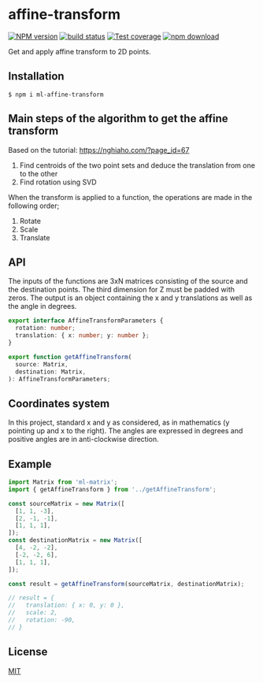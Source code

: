 # affine-transform

[![NPM version][npm-image]][npm-url]
[![build status][ci-image]][ci-url]
[![Test coverage][codecov-image]][codecov-url]
[![npm download][download-image]][download-url]

Get and apply affine transform to 2D points.

## Installation

`$ npm i ml-affine-transform`

## Main steps of the algorithm to get the affine transform

Based on the tutorial: https://nghiaho.com/?page_id=67

1. Find centroids of the two point sets and deduce the translation from one to the other
2. Find rotation using SVD

When the transform is applied to a function, the operations are made in the following order;

1. Rotate
2. Scale
3. Translate

## API

The inputs of the functions are 3xN matrices consisting of the source and the destination points. The third dimension for Z must be padded with zeros. The output is an object containing the x and y translations as well as the angle in degrees.

```ts
export interface AffineTransformParameters {
  rotation: number;
  translation: { x: number; y: number };
}

export function getAffineTransform(
  source: Matrix,
  destination: Matrix,
): AffineTransformParameters;
```

## Coordinates system

In this project, standard x and y as considered, as in mathematics (y pointing up and x to the right). The angles are expressed in degrees and positive angles are in anti-clockwise direction.

## Example

```js
import Matrix from 'ml-matrix';
import { getAffineTransform } from '../getAffineTransform';

const sourceMatrix = new Matrix([
  [1, 1, -3],
  [2, -1, -1],
  [1, 1, 1],
]);
const destinationMatrix = new Matrix([
  [4, -2, -2],
  [-2, -2, 6],
  [1, 1, 1],
]);

const result = getAffineTransform(sourceMatrix, destinationMatrix);

// result = {
//   translation: { x: 0, y: 0 },
//   scale: 2,
//   rotation: -90,
// }
```

## License

[MIT](./LICENSE)

[npm-image]: https://img.shields.io/npm/v/ml-affine-transform.svg
[npm-url]: https://www.npmjs.com/package/ml-affine-transform
[ci-image]: https://github.com/mljs/affine-transform/workflows/Node.js%20CI/badge.svg?branch=main
[ci-url]: https://github.com/mljs/affine-transform/actions?query=workflow%3A%22Node.js+CI%22
[codecov-image]: https://img.shields.io/codecov/c/github/mljs/affine-transform.svg
[codecov-url]: https://codecov.io/gh/mljs/affine-transform
[download-image]: https://img.shields.io/npm/dm/ml-affine-transform.svg
[download-url]: https://www.npmjs.com/package/ml-affine-transform
